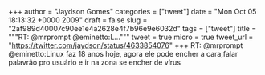 
+++
author = "Jaydson Gomes"
categories = ["tweet"]
date = "Mon Oct 05 18:13:32 +0000 2009"
draft = false
slug = "2af989d40007c90ee1e4a2628e4f7b96e9e6032d"
tags = ["tweet"]
title = """RT: @mrprompt @eminetto:L..."""
tweet = true
micro = true
tweet_url = "https://twitter.com/jaydson/status/4633854076"
+++
RT: @mrprompt @eminetto:Linux faz 18 anos hoje, agora ele pode encher a cara,falar palavrão pro usuário e ir na zona se encher de vírus
